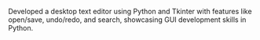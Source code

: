Developed a desktop text editor using Python and Tkinter with features like open/save, undo/redo, and search, showcasing GUI development skills in Python.
